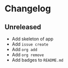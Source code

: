 # Changelog

## Unreleased

- Add skeleton of app
- Add `issue create`
- Add `org add`
- Add `org remove`
- Add badges to `README.md`
